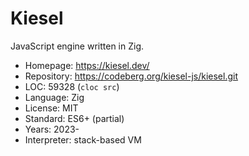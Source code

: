 # Kiesel

JavaScript engine written in Zig.

* Homepage:    https://kiesel.dev/
* Repository:  https://codeberg.org/kiesel-js/kiesel.git
* LOC:         59328 (`cloc src`)
* Language:    Zig
* License:     MIT
* Standard:    ES6+ (partial)
* Years:       2023-
* Interpreter: stack-based VM
